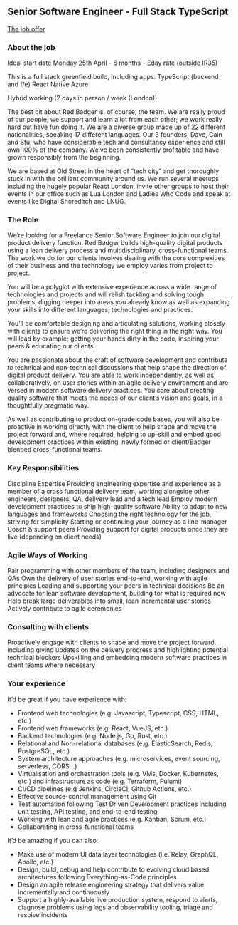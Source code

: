 ## Senior Software Engineer - Full Stack TypeScript

[The job offer](https://www.linkedin.com/jobs/view/3845645193/?alternateChannel=search&refId=CZAgzupkZHkdJtSrlFFdeg%3D%3D&trackingId=YsUhjx3tJIywcY%2FUQ5NFLQ%3D%3D)

### About the job
Ideal start date Monday 25th April - 6 months - £day rate (outside IR35)

This is a full stack greenfield build, including apps.
TypeScript (backend and f/e)
React Native
Azure

Hybrid working (2 days in person / week (London)).
 
The best bit about Red Badger is, of course, the team. We are really proud of our people; we support and learn a lot from each other; we work really hard but have fun doing it. We are a diverse group made up of 22 different nationalities, speaking 17 different languages.
Our 3 founders, Dave, Cain and Stu, who have considerable tech and consultancy experience and still own 100% of the company. We’ve been consistently profitable and have grown responsibly from the beginning. 

We are based at Old Street in the heart of “tech city” and get thoroughly stuck in with the brilliant community around us. We run several meetups including the hugely popular React London, invite other groups to host their events in our office such as Lua London and Ladies Who Code and speak at events like Digital Shoreditch and LNUG.

### The Role

We’re looking for a Freelance Senior Software Engineer to join our digital product delivery function. Red Badger builds high-quality digital products using a lean delivery process and multidisciplinary, cross-functional teams. The work we do for our clients involves dealing with the core complexities of their business and the technology we employ varies from project to project. 

You will be a polyglot with extensive experience across a wide range of technologies and projects and will relish tackling and solving tough problems, digging deeper into areas you already know as well as expanding your skills into different languages, technologies and practices.

You’ll be comfortable designing and articulating solutions, working closely with clients to ensure we’re delivering the right thing in the right way. You will lead by example; getting your hands dirty in the code, inspiring your peers & educating our clients.

You are passionate about the craft of software development and contribute to technical and non-technical discussions that help shape the direction of digital product delivery. You are able to work independently, as well as collaboratively, on user stories within an agile delivery environment and are versed in modern software delivery practices. You care about creating quality software that meets the needs of our client’s vision and goals, in a thoughtfully pragmatic way.

As well as contributing to production-grade code bases, you will also be proactive in working directly with the client to help shape and move the project forward and, where required, helping to up-skill and embed good development practices within existing, newly formed or client/Badger blended cross-functional teams.


 
### Key Responsibilities
Discipline Expertise
Providing engineering expertise and experience as a member of a cross functional delivery team, working alongside other engineers, designers, QA, delivery lead and a tech lead
Employ modern development practices to ship high-quality software
Ability to adapt to new languages and frameworks
Choosing the right technology for the job, striving for simplicity
Starting or continuing your journey as a line-manager
Coach & support peers
Providing support for digital products once they are live (depending on client needs) 


 
### Agile Ways of Working
Pair programming with other members of the team, including designers and QAs
Own the delivery of user stories end-to-end, working with agile principles
Leading and supporting your peers in technical decisions
Be an advocate for lean software development, building for what is required now
Help break large deliverables into small, lean incremental user stories
Actively contribute to agile ceremonies




### Consulting with clients
Proactively engage with clients to shape and move the project forward, including giving updates on the delivery progress and highlighting potential technical blockers
Upskilling and embedding modern software practices in client teams where necessary


### Your experience 
It’d be great if you have experience with:

- Frontend web technologies (e.g. Javascript, Typescript, CSS, HTML, etc.)
- Frontend web frameworks (e.g. React, VueJS, etc.) 
- Backend technologies (e.g. Node.js, Go, Rust, etc.)
- Relational and Non-relational databases (e.g. ElasticSearch, Redis, PostgreSQL, etc.)
- System architecture approaches (e.g. microservices, event sourcing, serverless, CQRS…)
- Virtualisation and orchestration tools (e.g. VMs, Docker, Kubernetes, etc.) and infrastructure as code (e.g. Terraform, Pulumi)
- CI/CD pipelines (e.g Jenkins, CircleCI, Github Actions, etc.)
- Effective source-control management using Git
- Test automation following Test Driven Development practices including unit testing, API testing, and end-to-end testing
- Working with lean and agile practices (e.g. Kanban, Scrum, etc.)
- Collaborating in cross-functional teams

It’d be amazing if you can also: 

- Make use of modern UI data layer technologies (i.e. Relay, GraphQL, Apollo, etc.)
- Design, build, debug and help contribute to evolving cloud based architectures following Everything-as-Code principles
- Design an agile release engineering strategy that delivers value incrementally and continuously
- Support a highly-available live production system, respond to alerts, diagnose problems using logs and observability tooling, triage and resolve incidents
